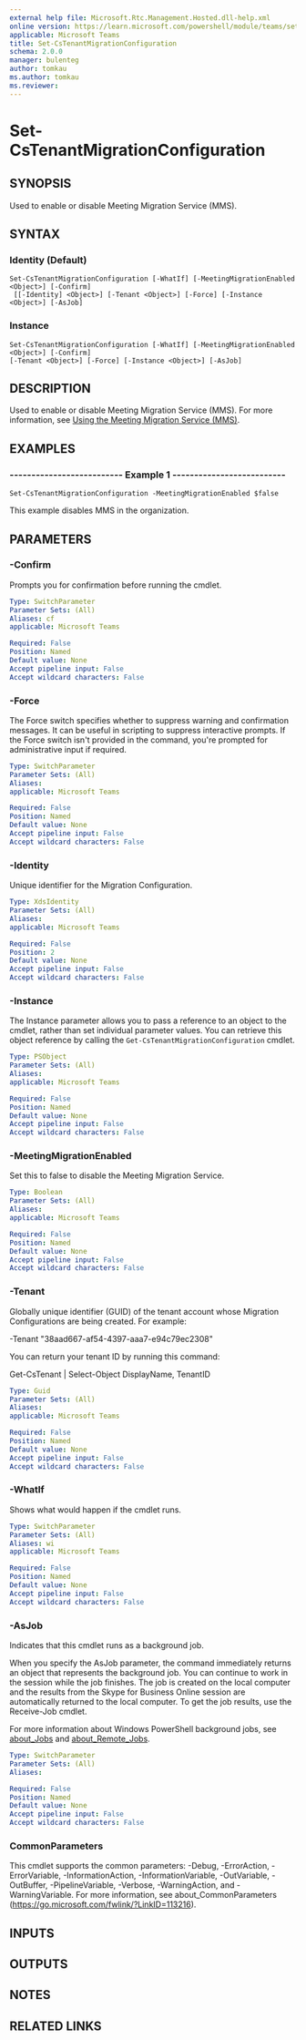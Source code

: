 ```yaml
---
external help file: Microsoft.Rtc.Management.Hosted.dll-help.xml 
online version: https://learn.microsoft.com/powershell/module/teams/set-cstenantmigrationconfiguration
applicable: Microsoft Teams
title: Set-CsTenantMigrationConfiguration
schema: 2.0.0
manager: bulenteg
author: tomkau
ms.author: tomkau
ms.reviewer:
---
```


# Set-CsTenantMigrationConfiguration

## SYNOPSIS
Used to enable or disable Meeting Migration Service (MMS).

## SYNTAX

### Identity (Default)
```
Set-CsTenantMigrationConfiguration [-WhatIf] [-MeetingMigrationEnabled <Object>] [-Confirm]
 [[-Identity] <Object>] [-Tenant <Object>] [-Force] [-Instance <Object>] [-AsJob]
```

### Instance
```
Set-CsTenantMigrationConfiguration [-WhatIf] [-MeetingMigrationEnabled <Object>] [-Confirm]
[-Tenant <Object>] [-Force] [-Instance <Object>] [-AsJob]
```

## DESCRIPTION
Used to enable or disable Meeting Migration Service (MMS).
For more information, see [Using the Meeting Migration Service (MMS)](https://learn.microsoft.com/skypeforbusiness/audio-conferencing-in-office-365/setting-up-the-meeting-migration-service-mms).

## EXAMPLES

### -------------------------- Example 1 --------------------------
```
Set-CsTenantMigrationConfiguration -MeetingMigrationEnabled $false
```

This example disables MMS in the organization.


## PARAMETERS

### -Confirm
Prompts you for confirmation before running the cmdlet.

```yaml
Type: SwitchParameter
Parameter Sets: (All)
Aliases: cf
applicable: Microsoft Teams

Required: False
Position: Named
Default value: None
Accept pipeline input: False
Accept wildcard characters: False
```

### -Force
The Force switch specifies whether to suppress warning and confirmation messages. It can be useful in scripting to suppress interactive prompts. If the Force switch isn't provided in the command, you're prompted for administrative input if required.

```yaml
Type: SwitchParameter
Parameter Sets: (All)
Aliases: 
applicable: Microsoft Teams

Required: False
Position: Named
Default value: None
Accept pipeline input: False
Accept wildcard characters: False
```

### -Identity
Unique identifier for the Migration Configuration.

```yaml
Type: XdsIdentity
Parameter Sets: (All)
Aliases: 
applicable: Microsoft Teams

Required: False
Position: 2
Default value: None
Accept pipeline input: False
Accept wildcard characters: False
```

### -Instance
The Instance parameter allows you to pass a reference to an object to the cmdlet, rather than set individual parameter values.
You can retrieve this object reference by calling the `Get-CsTenantMigrationConfiguration` cmdlet.

```yaml
Type: PSObject
Parameter Sets: (All)
Aliases: 
applicable: Microsoft Teams

Required: False
Position: Named
Default value: None
Accept pipeline input: False
Accept wildcard characters: False
```

### -MeetingMigrationEnabled
Set this to false to disable the Meeting Migration Service.

```yaml
Type: Boolean
Parameter Sets: (All)
Aliases: 
applicable: Microsoft Teams

Required: False
Position: Named
Default value: None
Accept pipeline input: False
Accept wildcard characters: False
```

### -Tenant
Globally unique identifier (GUID) of the tenant account whose Migration Configurations are being created. For example:

-Tenant "38aad667-af54-4397-aaa7-e94c79ec2308"

You can return your tenant ID by running this command:

Get-CsTenant | Select-Object DisplayName, TenantID

```yaml
Type: Guid
Parameter Sets: (All)
Aliases: 
applicable: Microsoft Teams

Required: False
Position: Named
Default value: None
Accept pipeline input: False
Accept wildcard characters: False
```

### -WhatIf
Shows what would happen if the cmdlet runs.

```yaml
Type: SwitchParameter
Parameter Sets: (All)
Aliases: wi
applicable: Microsoft Teams

Required: False
Position: Named
Default value: None
Accept pipeline input: False
Accept wildcard characters: False
```

### -AsJob
Indicates that this cmdlet runs as a background job.

When you specify the AsJob parameter, the command immediately returns an object that represents the background job. You can continue to work in the session while the job finishes. The job is created on the local computer and the results from the Skype for Business Online session are automatically returned to the local computer. To get the job results, use the Receive-Job cmdlet.

For more information about Windows PowerShell background jobs, see [about_Jobs](https://learn.microsoft.com/powershell/module/microsoft.powershell.core/about/about_jobs?view=powershell-6) and [about_Remote_Jobs](https://learn.microsoft.com/powershell/module/microsoft.powershell.core/about/about_remote_jobs?view=powershell-6).

```yaml
Type: SwitchParameter
Parameter Sets: (All)
Aliases:

Required: False
Position: Named
Default value: None
Accept pipeline input: False
Accept wildcard characters: False
```

### CommonParameters
This cmdlet supports the common parameters: -Debug, -ErrorAction, -ErrorVariable, -InformationAction, -InformationVariable, -OutVariable, -OutBuffer, -PipelineVariable, -Verbose, -WarningAction, and -WarningVariable. For more information, see about_CommonParameters (https://go.microsoft.com/fwlink/?LinkID=113216).

## INPUTS

## OUTPUTS

## NOTES

## RELATED LINKS
